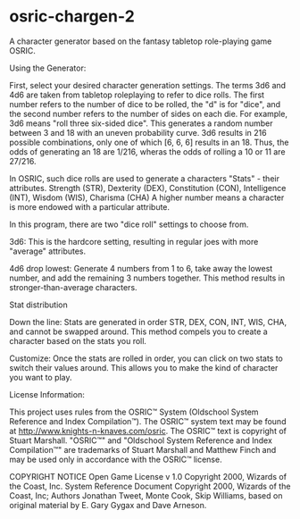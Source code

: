 # osric-chargen-2

A character generator based on the fantasy tabletop role-playing game OSRIC.

Using the Generator:

First, select your desired character generation settings.
The terms 3d6 and 4d6 are taken from tabletop roleplaying to refer to dice rolls.
The first number refers to the number of dice to be rolled, the "d" is for "dice", and the second number refers to the number of sides on each die.
For example, 3d6 means "roll three six-sided dice".
This generates a random number between 3 and 18 with an uneven probability curve.
3d6 results in 216 possible combinations, only one of which [6, 6, 6] results in an 18. 
Thus, the odds of generating an 18 are 1/216, wheras the odds of rolling a 10 or 11 are 27/216.

In OSRIC, such dice rolls are used to generate a characters "Stats" - their attributes.
Strength (STR), Dexterity (DEX), Constitution (CON), Intelligence (INT), Wisdom (WIS), Charisma (CHA)
A higher number means a character is more endowed with a particular attribute.

In this program, there are two "dice roll" settings to choose from.

3d6:
This is the hardcore setting, resulting in regular joes with more "average" attributes.

4d6 drop lowest:
Generate 4 numbers from 1 to 6, take away the lowest number, and add the remaining 3 numbers together.
This method results in stronger-than-average characters.

Stat distribution

Down the line:
Stats are generated in order STR, DEX, CON, INT, WIS, CHA, and cannot be swapped around.
This method compels you to create a character based on the stats you roll.

Customize:
Once the stats are rolled in order, you can click on two stats to switch their values around.
This allows you to make the kind of character you want to play.

License Information:

This project uses rules from the OSRIC™ System (Oldschool System Reference and Index Compilation™). The OSRIC™ system text may be found at http://www.knights-n-knaves.com/osric. The OSRIC™ text is copyright of Stuart Marshall. "OSRIC™" and "Oldschool System Reference and Index Compilation™" are trademarks of Stuart Marshall and Matthew Finch and may be used only in accordance with the OSRIC™ license.

COPYRIGHT NOTICE Open Game License v 1.0 Copyright 2000, Wizards of the Coast, Inc. System Reference Document Copyright 2000, Wizards of the Coast, Inc; Authors Jonathan Tweet, Monte Cook, Skip Williams, based on original material by E. Gary Gygax and Dave Arneson.
